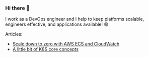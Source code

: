 ### Hi there 👋

I work as a DevOps engineer and I help to keep platforms scalable, engineers effective, and applications available!
😄

Articles:
- [Scale down to zero with AWS ECS and CloudWatch](https://tech.slangapp.com/scale-down-to-zero-with-aws-ecs-and-cloudwatch-f0974f01da61)
- [A little bit of K8S core concepts](https://www.linkedin.com/pulse/um-pouco-sobre-core-concepts-do-k8s-gabriel-carvalho/)
<!--
**gabricc/gabricc** is a ✨ _special_ ✨ repository because its `README.md` (this file) appears on your GitHub profile.

Here are some ideas to get you started:

- 🔭 I’m currently working on ...
- 🌱 I’m currently learning ...
- 👯 I’m looking to collaborate on ...
- 🤔 I’m looking for help with ...
- 💬 Ask me about ...
- 📫 How to reach me: ...
- 😄 Pronouns: ...
- ⚡ Fun fact: ...
-->
